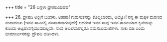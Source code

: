 +++
title = "26 ಬನ್ದಳಾ ದ್ರೌಪದಿಯಹಹ"

+++
26. ದ್ರೌಪದಿ ಅಲ್ಲಿಗೆ ಬಂದಳು. ಅಹಹಾ! ಗುರುಸುತನನ್ನು ಕೊಲ್ಲಬಾರದು, ಅಯ್ಯೋ! ನನ್ನ ಈ ಮಕ್ಕಳ ಮರಣದ ಮಹಾದುಃಖ (ಇವನ ಸಾವಿನಲ್ಲಿ ಪರಿಹಾರವಾಗುವುದೇ) ಅದರಂತೆ ಇವನ ಸಾವು ಇವನ ತಾಯಿಯಾದ ಕೃಪೆಯನ್ನು ಕೊಂದು ಅಟ್ಟಹಾಸಗೈಯುವುದಿಲ್ಲವೇ. ನಾವು ಅಬಲೆಯರೆಲ್ಲರೂ ಸಮಸುಖದುಃಖಿಗಳು. ಸಾಕು ಬಿಡಿ ಎಂದು ಭೀಮಾರ್ಜುನರನ್ನು ದ್ರೌಪದಿ ಬಿಡಿಸಿದಳು.